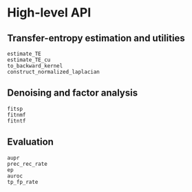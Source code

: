 # High-level API

## Transfer-entropy estimation and utilities 
```@docs
estimate_TE
estimate_TE_cu
to_backward_kernel
construct_normalized_laplacian
```

## Denoising and factor analysis
```@docs
fitsp
fitnmf
fitntf
```

## Evaluation
```@docs
aupr
prec_rec_rate
ep
auroc
tp_fp_rate
```
